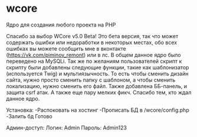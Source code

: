 # wcore
Ядро для создания любого проекта на PHP

Спасибо за выбор WCore v5.0 Beta!
Это бета версия, так что может содержать ошибки или недоработки в некоторых местах, обо всех ошибках вы можете сообщить мне в вконтакте (https://vk.com/piminov_remont) или в лс.
В общем данное ядро было переведено на MySQLi.
Так же по желаниям пользователей скрипт к скрипту были добавлены следующие функции, такие как шаблонизатор (используется Twig) и мультиязычность.
То есть чтобы сменить дизайн сайта, нужно просто сменить папку с шаблоном, а чтобы сменить локализацию, нужно сменить его файл.
Также добавлена ББ-панель, и защита csrf атак.
А также еще пару мелких фикч.
Спасибо тем, кто ждал данное ядро.

Установка:
-Распоковать на хостинг
-Прописать БД в /wcore/config.php
-Залить бд
Готово

Админ-доступ:
Логин: Admin
Пароль: Admin123
